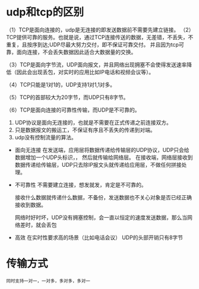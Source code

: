 # udp和tcp的区别
（1）TCP是面向连接的，udp是无连接的即发送数据前不需要先建立链接。
（2）TCP提供可靠的服务。也就是说，通过TCP连接传送的数据，无差错，不丢失，不重复，且按序到达;UDP尽最大努力交付，即不保证可靠交付。 并且因为tcp可靠，面向连接，不会丢失数据因此适合大数据量的交换。

（3）TCP是面向字节流，UDP面向报文，并且网络出现拥塞不会使得发送速率降低（因此会出现丢包，对实时的应用比如IP电话和视频会议等）。

（4）TCP只能是1对1的，UDP支持1对1,1对多。

（5）TCP的首部较大为20字节，而UDP只有8字节。

（6）TCP是面向连接的可靠性传输，而UDP是不可靠的。

1. UDP协议是面向无连接的，也就是不需要在正式传递之前连接双方。
2. 只是数据报文的搬运工，不保证有序且不丢失的传递到对端。
3. udp没有控制流量的算法。

- 面向无连接
    在发送端，应用层将数据传递给传输层的UDP协议，UDP只会给数据增加一个UDP头标识，，
    然后就传输给网络层。
    在接收端，网络层接收到数据传递给传输层，UDP只去除IP报文头就传递给应用层，不做任何拼接处理。
- 不可靠性
    不需要建立连接，想发就发，肯定是不可靠的。

    接收什么数据就传递什么数据，不备份，发送数据也不关心对象是否已经正确
    接收到数据。

    网络时好时坏，UDP没有拥塞控制，会一直以恒定的速度发送数据，那么当网络差时，就会丢包
- 高效
    在实时性要求高的场景（比如电话会议）
    UDP的头部开销只有8字节
# 传输方式
    同时支持一对一，一对多，多对多，多对一

